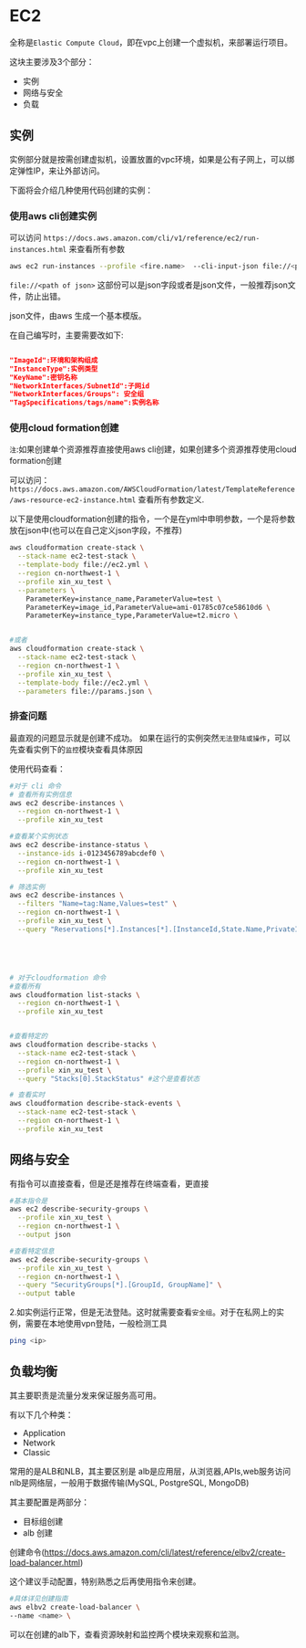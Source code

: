 # EC2

全称是`Elastic Compute Cloud`，即在vpc上创建一个虚拟机，来部署运行项目。

这块主要涉及3个部分：
- 实例
- 网络与安全
- 负载

## 实例
实例部分就是按需创建虚拟机，设置放置的vpc环境，如果是公有子网上，可以绑定弹性IP，来让外部访问。

下面将会介绍几种使用代码创建的实例：

### 使用aws cli创建实例
可以访问 `https://docs.aws.amazon.com/cli/v1/reference/ec2/run-instances.html` 来查看所有参数

```bash
aws ec2 run-instances --profile <fire.name>  --cli-input-json file://<path of json>
```

`file://<path of json>` 这部份可以是json字段或者是json文件，一般推荐json文件，防止出错。

json文件，由aws 生成一个基本模版。

在自己编写时，主要需要改如下:

```json

"ImageId":环境和架构组成
"InstanceType":实例类型
"KeyName":密钥名称
"NetworkInterfaces/SubnetId":子网id
"NetworkInterfaces/Groups": 安全组
"TagSpecifications/tags/name":实例名称

```

### 使用cloud formation创建
`注`:如果创建单个资源推荐直接使用aws cli创建，如果创建多个资源推荐使用cloud formation创建


可以访问：`https://docs.aws.amazon.com/AWSCloudFormation/latest/TemplateReference/aws-resource-ec2-instance.html`
查看所有参数定义.


以下是使用cloudformation创建的指令，一个是在yml中申明参数，一个是将参数放在json中(也可以在自己定义json字段，不推荐)
```bash
aws cloudformation create-stack \
  --stack-name ec2-test-stack \
  --template-body file://ec2.yml \
  --region cn-northwest-1 \
  --profile xin_xu_test \
  --parameters \
    ParameterKey=instance_name,ParameterValue=test \
    ParameterKey=image_id,ParameterValue=ami-01785c07ce58610d6 \
    ParameterKey=instance_type,ParameterValue=t2.micro \


#或者
aws cloudformation create-stack \
  --stack-name ec2-test-stack \
  --region cn-northwest-1 \
  --profile xin_xu_test \
  --template-body file://ec2.yml \
  --parameters file://params.json \

```

### 排查问题

最直观的问题显示就是创建不成功。
如果在运行的实例突然`无法登陆或操作`，可以先查看实例下的`监控`模块查看具体原因

使用代码查看：
```bash
#对于 cli 命令
# 查看所有实例信息
aws ec2 describe-instances \
  --region cn-northwest-1 \
  --profile xin_xu_test

#查看某个实例状态
aws ec2 describe-instance-status \
  --instance-ids i-0123456789abcdef0 \
  --region cn-northwest-1 \
  --profile xin_xu_test

# 筛选实例
aws ec2 describe-instances \
  --filters "Name=tag:Name,Values=test" \
  --region cn-northwest-1 \
  --profile xin_xu_test \
  --query "Reservations[*].Instances[*].[InstanceId,State.Name,PrivateIpAddress,PublicIpAddress]"





# 对于cloudformation 命令
#查看所有
aws cloudformation list-stacks \
  --region cn-northwest-1 \
  --profile xin_xu_test


#查看特定的
aws cloudformation describe-stacks \
  --stack-name ec2-test-stack \
  --region cn-northwest-1 \
  --profile xin_xu_test \
  --query "Stacks[0].StackStatus" #这个是查看状态

# 查看实时
aws cloudformation describe-stack-events \
  --stack-name ec2-test-stack \
  --region cn-northwest-1 \
  --profile xin_xu_test

```



## 网络与安全

有指令可以直接查看，但是还是推荐在终端查看，更直接

```bash
#基本指令是
aws ec2 describe-security-groups \
  --profile xin_xu_test \
  --region cn-northwest-1 \
  --output json

#查看特定信息
aws ec2 describe-security-groups \
  --profile xin_xu_test \
  --region cn-northwest-1 \
  --query "SecurityGroups[*].[GroupId, GroupName]" \
  --output table

```
2.如实例运行正常，但是无法登陆。这时就需要查看`安全组`。对于在私网上的实例，需要在本地使用vpn登陆，一般检测工具

```bash
ping <ip>
```




## 负载均衡

其主要职责是流量分发来保证服务高可用。

有以下几个种类：
- Application
- Network
- Classic

常用的是ALB和NLB，其主要区别是
 alb是应用层，从浏览器,APIs,web服务访问
 nlb是网络层，一般用于数据传输(MySQL, PostgreSQL, MongoDB)

其主要配置是两部分：
 - 目标组创建
 - alb 创建

创建命令(https://docs.aws.amazon.com/cli/latest/reference/elbv2/create-load-balancer.html)

这个建议手动配置，特别熟悉之后再使用指令来创建。

```bash
#具体详见创建指南
aws elbv2 create-load-balancer \
--name <name> \

```
可以在创建的alb下，查看资源映射和监控两个模块来观察和监测。


